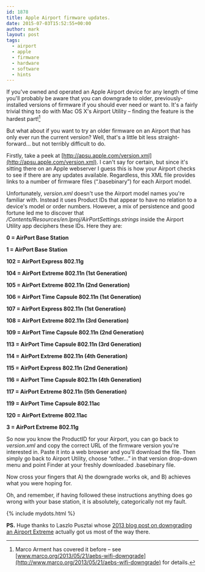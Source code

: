 ```yaml
---
id: 1878
title: Apple Airport firmware updates.
date: 2015-07-03T15:52:55+00:00
author: mark
layout: post
tags:
  - airport
  - apple
  - firmware
  - hardware
  - software
  - hints
---
```

If you've owned and operated an Apple Airport device for any length of time you'll probably be aware that you can downgrade to older, previously-installed versions of firmware if you should ever need or want to. It's a fairly trivial thing to do with Mac OS X's Airport Utility &#8211; finding the feature is the hardest part![^fn-downgrading]

But what about if you want to try an older firmware on an Airport that has only ever run the current version? Well, that's a little bit less straight-forward&#8230; but not terribly difficult to do.

Firstly, take a peek at [http://apsu.apple.com/version.xml](http://apsu.apple.com/version.xml). I can't say for certain, but since it's sitting there on an Apple webserver I guess this is how your Airport checks to see if there are any updates available. Regardless, this XML file provides links to a number of firmware files (&#8220;.basebinary&#8221;) for each Airport model.

Unfortunately, _version.xml_ doesn't use the Airport model names you're familiar with. Instead it uses Product IDs that appear to have no relation to a device's model or order numbers. However, a mix of persistence and good fortune led me to discover that _/Contents/Resources/en.lproj/AirPortSettings.strings_ inside the Airport Utility app deciphers these IDs. Here they are:

**0 = AirPort Base Station**
  
**1 = AirPort Base Station**
  
**102 = AirPort Express 802.11g**
  
**104 = AirPort Extreme 802.11n (1st Generation)**
  
**105 = AirPort Extreme 802.11n (2nd Generation)**
  
**106 = AirPort Time Capsule 802.11n (1st Generation)**
  
**107 = AirPort Express 802.11n (1st Generation)**
  
**108 = AirPort Extreme 802.11n (3rd Generation)**
  
**109 = AirPort Time Capsule 802.11n (2nd Generation)**
  
**113 = AirPort Time Capsule 802.11n (3rd Generation)**
  
**114 = AirPort Extreme 802.11n (4th Generation)**
  
**115 = AirPort Express 802.11n (2nd Generation)**
  
**116 = AirPort Time Capsule 802.11n (4th Generation)**
  
**117 = AirPort Extreme 802.11n (5th Generation)**
  
**119 = AirPort Time Capsule 802.11ac**
  
**120 = AirPort Extreme 802.11ac**
  
**3 = AirPort Extreme 802.11g**

So now you know the ProductID for your Airport, you can go back to _version.xml_ and copy the correct URL of the firmware version you're interested in. Paste it into a web browser and you'll download the file. Then simply go back to Airport Utility, choose &#8220;other&#8230;&#8221; in that version drop-down menu and point Finder at your freshly downloaded .basebinary file.

Now cross your fingers that A) the downgrade works ok, and B) achieves what you were hoping for.

Oh, and remember, if having followed these instructions anything does go wrong with your base station, it is absolutely, categorically not my fault.

{% include mydots.html %}

**PS.** Huge thanks to Laszlo Pusztai whose [2013 blog post on downgrading an Airport Extreme](http://www.laszlopusztai.net/2013/02/11/downgrading-airport-extreme-to-7-6-1/) actually got us most of the way there.

[^fn-downgrading]: Marco Arment has covered it before &#8211; see [www.marco.org/2013/05/21/aebs-wifi-downgrade](http://www.marco.org/2013/05/21/aebs-wifi-downgrade) for details.
